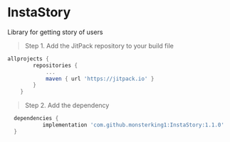# InstaStory
Library for getting story of users


> Step 1. Add the JitPack repository to your build file

```gradle
allprojects {
		repositories {
			...
			maven { url 'https://jitpack.io' }
		}
	}
  ```
  > Step 2. Add the dependency
  ```gradle
  	dependencies {
	         implementation 'com.github.monsterking1:InstaStory:1.1.0'
	}
  ```
